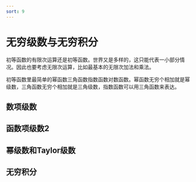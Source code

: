 ```yaml
---
sort: 9
---
```

# 无穷级数与无穷积分

初等函数的有限次运算还是初等函数。世界又是多样的，这只能代表一小部分情况。因此也要考虑无限次运算，比如最基本的无限次加法和乘法。

初等函数里最简单的幂函数三角函数指数函数对数函数。幂函数无穷个相加就是幂级数，三角函数无穷个相加就是三角级数，指数函数可以用三角函数来表达。

## 数项级数


## 函数项级数2


## 幂级数和Taylor级数


## 无穷积分





